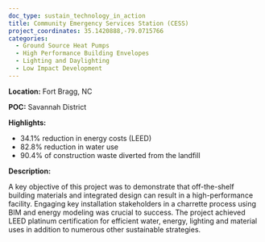 ```yaml
---
doc_type: sustain_technology_in_action
title: Community Emergency Services Station (CESS)
project_coordinates: 35.1420888,-79.0715766
categories:
  - Ground Source Heat Pumps
  - High Performance Building Envelopes
  - Lighting and Daylighting
  - Low Impact Development
---
```


**Location:** Fort Bragg, NC

**POC:** Savannah District

**Highlights:**

- 34.1% reduction in energy costs (LEED)
- 82.8% reduction in water use
- 90.4% of construction waste diverted from the landfill

**Description:**

A key objective of this project was to demonstrate that off-the-shelf building materials and
integrated design can result in a high-performance facility. Engaging key installation stakeholders
in a charrette process using BIM and energy modeling was crucial to success. The project achieved
LEED platinum certification for efficient water, energy, lighting and material uses in addition to
numerous other sustainable strategies.
